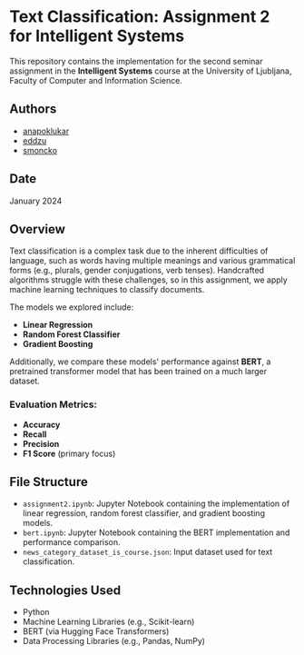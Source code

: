# Text Classification: Assignment 2 for Intelligent Systems

This repository contains the implementation for the second seminar assignment in the **Intelligent Systems** course at the University of Ljubljana, Faculty of Computer and Information Science.

## Authors
- [anapoklukar](https://github.com/anapoklukar)
- [eddzu](https://github.com/eddzu)
- [smoncko](https://github.com/Smoncko)

## Date
January 2024

## Overview
Text classification is a complex task due to the inherent difficulties of language, such as words having multiple meanings and various grammatical forms (e.g., plurals, gender conjugations, verb tenses). Handcrafted algorithms struggle with these challenges, so in this assignment, we apply machine learning techniques to classify documents.

The models we explored include:
- **Linear Regression**
- **Random Forest Classifier**
- **Gradient Boosting**

Additionally, we compare these models' performance against **BERT**, a pretrained transformer model that has been trained on a much larger dataset.

### Evaluation Metrics:
- **Accuracy**
- **Recall**
- **Precision**
- **F1 Score** (primary focus)

## File Structure
- `assignment2.ipynb`: Jupyter Notebook containing the implementation of linear regression, random forest classifier, and gradient boosting models.
- `bert.ipynb`: Jupyter Notebook containing the BERT implementation and performance comparison.
- `news_category_dataset_is_course.json`: Input dataset used for text classification.


## Technologies Used
- Python
- Machine Learning Libraries (e.g., Scikit-learn)
- BERT (via Hugging Face Transformers)
- Data Processing Libraries (e.g., Pandas, NumPy)
